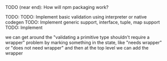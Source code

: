TODO (near end): How will npm packaging work?

TODO: 
TODO: Implement basic validation using interpreter or native codegen
TODO: Implement generic support, interface, tuple, map support
TODO: Implement 

we can get around the "validating a primitive type shouldn't require a wrapper" problem by marking something in the state, like "needs wrapper" or "does not need wrapper" and then at the top level we can add the wrapper